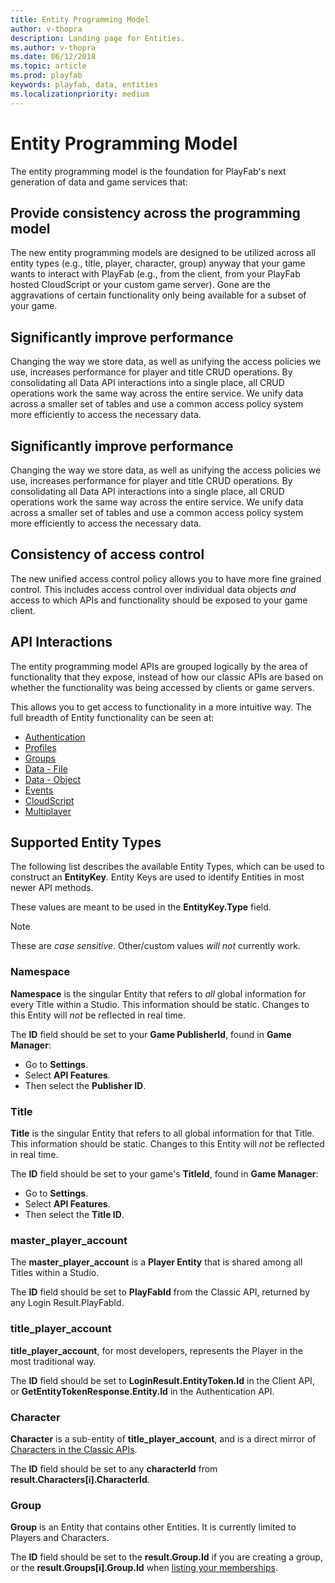 ```yaml
---
title: Entity Programming Model
author: v-thopra
description: Landing page for Entities.
ms.author: v-thopra
ms.date: 06/12/2018
ms.topic: article
ms.prod: playfab
keywords: playfab, data, entities
ms.localizationpriority: medium
---
```


# Entity Programming Model

The entity programming model is the foundation for PlayFab's next generation of data and game services that:

## Provide consistency across the programming model

The new entity programming models are designed to be utilized across all entity types (e.g., title, player, character, group) anyway that your game wants to interact with PlayFab (e.g., from the client, from your PlayFab hosted CloudScript or your custom game server). Gone are the aggravations of certain functionality only being available for a subset of your game.

## Significantly improve performance

Changing the way we store data, as well as unifying the access policies we use, increases performance for player and title CRUD operations. By consolidating all Data API interactions into a single place, all CRUD operations work the same way across the entire service. We unify data across a smaller set of tables and use a common access policy system more efficiently to access the necessary data.

## Significantly improve performance

Changing the way we store data, as well as unifying the access policies we use, increases performance for player and title CRUD operations. By consolidating all Data API interactions into a single place, all CRUD operations work the same way across the entire service. We unify data across a smaller set of tables and use a common access policy system more efficiently to access the necessary data.

## Consistency of access control

The new unified access control policy allows you to have more fine grained control. This includes access control over individual data objects *and* access to which APIs and functionality should be exposed to your game client.

## API Interactions

The entity programming model APIs are grouped logically by the area of functionality that they expose, instead of how our classic APIs are based on whether the functionality was being accessed by clients or game servers.

This allows you to get access to functionality in a more intuitive way. The full breadth of Entity functionality can be seen at:

- [Authentication](xref:titleid.playfabapi.com.authentication.authentication)
- [Profiles](xref:titleid.playfabapi.com.profiles.accountmanagement)
- [Groups](xref:titleid.playfabapi.com.groups.groups)
- [Data - File](xref:titleid.playfabapi.com.data.file)
- [Data - Object](xref:titleid.playfabapi.com.data.object)
- [Events](../../../api-references/events/index.md)
- [CloudScript](xref:titleid.playfabapi.com.cloudscript.server-sidecloudscript)
- [Multiplayer](xref:titleid.playfabapi.com.multiplayer.multiplayerserver)

## Supported Entity Types

The following list describes the available Entity Types, which can be used to construct an **EntityKey**. Entity Keys are used to identify Entities in most newer API methods.

These values are meant to be used in the **EntityKey.Type** field.

> [!NOTE]
> These are *case sensitive*. Other/custom values *will not* currently work.

### Namespace

**Namespace** is the singular Entity that refers to *all* global information for every Title within a Studio. This information should be static. Changes to this Entity will *not* be reflected in real time.

The **ID** field should be set to your **Game PublisherId**, found in **Game Manager**:

- Go to **Settings**.
- Select **API Features**.
- Then select the **Publisher ID**.

### Title

**Title** is the singular Entity that refers to all global information for that Title. This information should be static. Changes to this Entity will *not* be reflected in real time.

The **ID** field should be set to your game's **TitleId**, found in **Game Manager**:

- Go to **Settings**.
- Select **API Features**.
- Then select the **Title ID**.

### master_player_account

The **master_player_account** is a **Player Entity** that is shared among all Titles within a Studio.

The **ID** field should be set to **PlayFabId** from the Classic API, returned by any Login Result.PlayFabId.

### title_player_account

**title_player_account**, for most developers, represents the Player in the most traditional way.

The **ID** field should be set to **LoginResult.EntityToken.Id** in the Client API, or **GetEntityTokenResponse.Entity.Id** in the Authentication API.

### Character

**Character** is a sub-entity of **title_player_account**, and is a direct mirror of [Characters in the Classic APIs](xref:titleid.playfabapi.com.client.characters.getalluserscharacters).

The **ID** field should be set to any **characterId** from **result.Characters[i].CharacterId**.

### Group

**Group** is an Entity that contains other Entities. It is currently limited to Players and Characters.

The **ID** field should be set to the **result.Group.Id** if you are creating a group, or the **result.Groups[i].Group.Id** when [listing your memberships](xref:titleid.playfabapi.com.groups.groups.listmembership).
